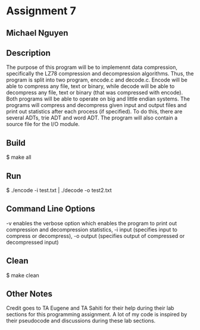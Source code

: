 # Assignment 7
## Michael Nguyen
## Description
The purpose of this program will be to implemennt data compression, specifically the LZ78 compression and decompression algorithms. Thus, the program
is split into two program, encode.c and decode.c. Encode will be able to compress any file, text or binary, while decode will be able to
decompress any file, text or binary (that was compressed with encode). Both programs will be able to operate on big and little endian systems. The programs will
compress and decompress given input and output files and print out statistics after each process (if specified). To do this, there are several ADTs, trie ADT and word ADT.
The program will also contain a source file for the I/O module.

## Build
$ make all

## Run
$ ./encode -i test.txt | ./decode -o test2.txt

## Command Line Options
-v enables the verbose option which enables the program to print out compression and decompression statistics,
-i input (specifies input to compress or decompress),
-o output (specifies output of compressed or decompressed input)

## Clean
$ make clean

## Other Notes
Credit goes to TA Eugene and TA Sahiti for their help during their lab sections for this programming assignment. A lot of my code is inspired
by their pseudocode and discussions during these lab sections.
